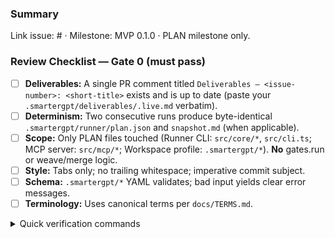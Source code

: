 ### Summary
Link issue: #<id> · Milestone: MVP 0.1.0 · PLAN milestone only.

### Review Checklist — Gate 0 (must pass)
- [ ] **Deliverables:** A single PR comment titled `Deliverables — <issue-number>: <short-title>` exists and is up to date (paste your `.smartergpt/deliverables/.live.md` verbatim).
- [ ] **Determinism:** Two consecutive runs produce byte-identical `.smartergpt/runner/plan.json` and `snapshot.md` (when applicable).
- [ ] **Scope:** Only PLAN files touched (Runner CLI: `src/core/*`, `src/cli.ts`; MCP server: `src/mcp/*`; Workspace profile: `.smartergpt/*`). **No** gates.run or weave/merge logic.
- [ ] **Style:** Tabs only; no trailing whitespace; imperative commit subject.
- [ ] **Schema:** `.smartergpt/*` YAML validates; bad input yields clear error messages.
- [ ] **Terminology:** Uses canonical terms per `docs/TERMS.md`.

<details><summary>Quick verification commands</summary>

```bash
pnpm run cli -- plan
cp .smartergpt/runner/plan.json /tmp/plan1.json
cp .smartergpt/runner/snapshot.md /tmp/snap1.md || true
pnpm run cli -- plan
cmp -s /tmp/plan1.json .smartergpt/runner/plan.json
[ -f /tmp/snap1.md ] && cmp -s /tmp/snap1.md .smartergpt/runner/snapshot.md
```
</details>
